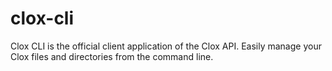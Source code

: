 # clox-cli
Clox CLI is the official client application of the Clox API. Easily manage your Clox files and directories from the command line.